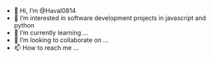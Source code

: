 - 👋 Hi, I’m @Haval0814
- 👀 I’m interested in software development projects in javascript and python
- 🌱 I’m currently learning ...
- 💞️ I’m looking to collaborate on ...
- 📫 How to reach me ...

<!---
Haval0814/Haval0814 is a ✨ special ✨ repository because its `README.md` (this file) appears on your GitHub profile.
You can click the Preview link to take a look at your changes.
--->
